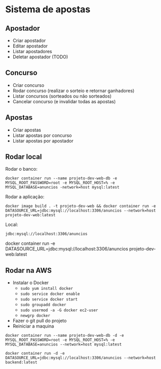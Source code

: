 # Sistema de apostas
## Apostador
- Criar apostador
- Editar apostador
- Listar apostadores
- Deletar apostador (TODO)

## Concurso
- Criar concurso
- Rodar concurso (realizar o sorteio e retornar ganhadores)
- Listar concursos (sorteados ou não sorteados)
- Cancelar concurso (e invalidar todas as apostas)

## Apostas
- Criar apostas
- Listar apostas por concurso
- Listar apostas por apostador


## Rodar local
Rodar o banco:
```shell
docker container run --name projeto-dev-web-db -e MYSQL_ROOT_PASSWORD=root -e MYSQL_ROOT_HOST=% -e MYSQL_DATABASE=anuncios -network=host mysql:latest
```

Rodar a aplicação:
```shell
docker image build . -t projeto-dev-web && docker container run -e DATASOURCE_URL=jdbc:mysql://localhost:3306/anuncios --network=host projeto-dev-web:latest
```
Local:
```text
jdbc:mysql://localhost:3306/anuncios
```

docker container run -e DATASOURCE_URL=jdbc:mysql://localhost:3306/anuncios projeto-dev-web:latest

## Rodar na AWS

- Instalar o Docker
  - `sudo yum install docker`
  - `sudo service docker enable`
  - `sudo service docker start`
  - `sudo groupadd docker`
  - `sudo usermod -a -G docker ec2-user`
  - `newgrp docker`
- Fazer o git pull do projeto
- Reiniciar a maquina

```
docker container run --name projeto-dev-web-db -d -e MYSQL_ROOT_PASSWORD=root -e MYSQL_ROOT_HOST=% -e MYSQL_DATABASE=anuncios --network=host mysql:latest
```
```
docker container run -d -e DATASOURCE_URL=jdbc:mysql://localhost:3306/anuncios --network=host backend:latest
```
